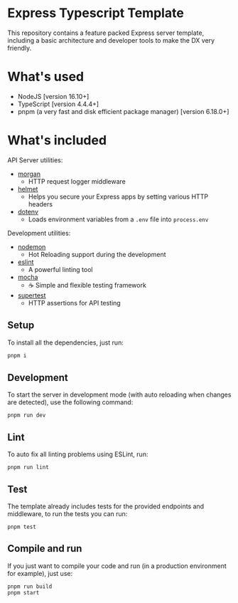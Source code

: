 # Express Typescript Template

This repository contains a feature packed Express server template, including a basic architecture and developer tools to make the DX very friendly.

# What's used

* NodeJS [version 16.10+]
* TypeScript [version 4.4.4+]
* pnpm (a very fast and disk efficient package manager) [version 6.18.0+]

# What's included

API Server utilities:

* [morgan](https://www.npmjs.com/package/morgan)
  * HTTP request logger middleware
* [helmet](https://www.npmjs.com/package/helmet)
  * Helps you secure your Express apps by setting various HTTP headers
* [dotenv](https://www.npmjs.com/package/dotenv)
  * Loads environment variables from a `.env` file into `process.env`

Development utilities:

* [nodemon](https://www.npmjs.com/package/nodemon)
  * Hot Reloading support during the development
* [eslint](https://www.npmjs.com/package/eslint)
  * A powerful linting tool
* [mocha](https://www.npmjs.com/package/mocha)
  * ☕️ Simple and flexible testing framework
* [supertest](https://www.npmjs.com/package/supertest)
  * HTTP assertions for API testing

## Setup

To install all the dependencies, just run:

```bash
pnpm i
```

## Development

To start the server in development mode (with auto reloading when changes are detected), use the following command:

```
pnpm run dev
```

## Lint

To auto fix all linting problems using ESLint, run:

```
pnpm run lint
```

## Test

The template already includes tests for the provided endpoints and middleware, to run the tests you can run:

```
pnpm test
```

## Compile and run

If you just want to compile your code and run (in a production environment for example), just use:

```
pnpm run build
pnpm start
```
